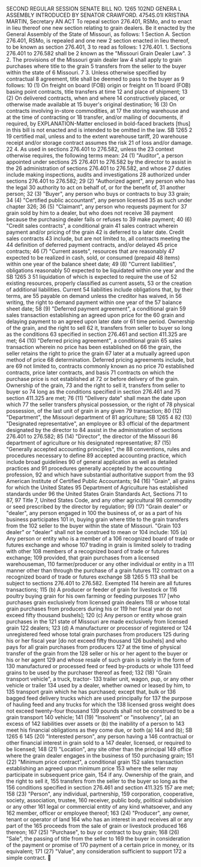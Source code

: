 SECOND REGULAR SESSION
SENATE BILL NO. 1265
102ND GENERA L ASSEMBLY
INTRODUCED BY SENATOR CRAWFORD.
4754S.01I KRISTINA MARTIN, Secretary
AN ACT
To repeal section 276.401, RSMo, and to enact in lieu thereof one new section relating to grain
dealers.
Be it enacted by the General Assembly of the State of Missouri, as follows:
1 Section A. Section 276.401, RSMo, is repealed and one new
2 section enacted in lieu thereof, to be known as section 276.401,
3 to read as follows:
1 276.401. 1. Sections 276.401 to 276.582 shall be
2 known as the "Missouri Grain Dealer Law".
3 2. The provisions of the Missouri grain dealer law
4 shall apply to grain purchases where title to the grain
5 transfers from the seller to the buyer within the state of
6 Missouri.
7 3. Unless otherwise specified by contractual
8 agreement, title shall be deemed to pass to the buyer as
9 follows:
10 (1) On freight on board (FOB) origin or freight on
11 board (FOB) basing point contracts, title transfers at time
12 and place of shipment;
13 (2) On delivered contracts, when and where
14 constructively placed, or otherwise made available at
15 buyer's original destination;
16 (3) On contracts involving in-store commodities, at
17 the storing warehouse and at the time of contracting or
18 transfer, and/or mailing of documents, if required, by
EXPLANATION-Matter enclosed in bold-faced brackets [thus] in this bill is not enacted
and is intended to be omitted in the law.
SB 1265 2
19 certified mail, unless and to the extent warehouse tariff,
20 warehouse receipt and/or storage contract assumes the risk
21 of loss and/or damage.
22 4. As used in sections 276.401 to 276.582, unless the
23 context otherwise requires, the following terms mean:
24 (1) "Auditor", a person appointed under sections
25 276.401 to 276.582 by the director to assist in the
26 administration of sections 276.401 to 276.582, and whose
27 duties include making inspections, audits and investigations
28 authorized under sections 276.401 to 276.582;
29 (2) "Authorized agent", any person who has the legal
30 authority to act on behalf of, or for the benefit of,
31 another person;
32 (3) "Buyer", any person who buys or contracts to buy
33 grain;
34 (4) "Certified public accountant", any person licensed
35 as such under chapter 326;
36 (5) "Claimant", any person who requests payment for
37 grain sold by him to a dealer, but who does not receive
38 payment because the purchasing dealer fails or refuses to
39 make payment;
40 (6) "Credit sales contracts", a conditional grain
41 sales contract wherein payment and/or pricing of the grain
42 is deferred to a later date. Credit sales contracts
43 include, but are not limited to, all contracts meeting the
44 definition of deferred payment contracts, and/or delayed
45 price contracts;
46 (7) "Current assets", resources that are reasonably
47 expected to be realized in cash, sold, or consumed (prepaid
48 items) within one year of the balance sheet date;
49 (8) "Current liabilities", obligations reasonably
50 expected to be liquidated within one year and the
SB 1265 3
51 liquidation of which is expected to require the use of
52 existing resources, properly classified as current assets,
53 or the creation of additional liabilities. Current
54 liabilities include obligations that, by their terms, are
55 payable on demand unless the creditor has waived, in
56 writing, the right to demand payment within one year of the
57 balance sheet date;
58 (9) "Deferred payment agreement", a conditional grain
59 sales transaction establishing an agreed upon price for the
60 grain and delaying payment to an agreed upon later date or
61 time period. Ownership of the grain, and the right to sell
62 it, transfers from seller to buyer so long as the conditions
63 specified in section 276.461 and section 411.325 are met;
64 (10) "Deferred pricing agreement", a conditional grain
65 sales transaction wherein no price has been established on
66 the grain, the seller retains the right to price the grain
67 later at a mutually agreed upon method of price
68 determination. Deferred pricing agreements include, but are
69 not limited to, contracts commonly known as no price
70 established contracts, price later contracts, and basis
71 contracts on which the purchase price is not established at
72 or before delivery of the grain. Ownership of the grain,
73 and the right to sell it, transfers from seller to buyer so
74 long as the conditions specified in section 276.461 and
75 section 411.325 are met;
76 (11) "Delivery date" shall mean the date upon which
77 the seller transfers physical possession, or the right of
78 physical possession, of the last unit of grain in any given
79 transaction;
80 (12) "Department", the Missouri department of
81 agriculture;
SB 1265 4
82 (13) "Designated representative", an employee or
83 official of the department designated by the director to
84 assist in the administration of sections 276.401 to 276.582;
85 (14) "Director", the director of the Missouri
86 department of agriculture or his designated representative;
87 (15) "Generally accepted accounting principles", the
88 conventions, rules and procedures necessary to define
89 accepted accounting practice, which include broad guidelines
90 of general application as well as detailed practices and
91 procedures generally accepted by the accounting profession,
92 and which have substantial authoritative support from the
93 American Institute of Certified Public Accountants;
94 (16) "Grain", all grains for which the United States
95 Department of Agriculture has established standards under
96 the United States Grain Standards Act, Sections 71 to 87,
97 Title 7, United States Code, and any other agricultural
98 commodity or seed prescribed by the director by regulation;
99 (17) "Grain dealer" or "dealer", any person engaged in
100 the business of, or as a part of his business participates
101 in, buying grain where title to the grain transfers from the
102 seller to the buyer within the state of Missouri. "Grain
103 dealer" or "dealer" shall not be construed to mean or
104 include:
105 (a) Any person or entity who is a member of a
106 recognized board of trade or futures exchange and whose
107 trading in grain is limited solely to trading with other
108 members of a recognized board of trade or futures exchange;
109 provided, that grain purchases from a licensed warehouseman,
110 farmer/producer or any other individual or entity in a
111 manner other than through the purchase of a grain futures
112 contract on a recognized board of trade or futures exchange
SB 1265 5
113 shall be subject to sections 276.401 to 276.582. Exempted
114 herein are all futures transactions;
115 (b) A producer or feeder of grain for livestock or
116 poultry buying grain for his own farming or feeding purposes
117 [who purchases grain exclusively from licensed grain dealers
118 or whose total grain purchases from producers during his or
119 her fiscal year do not exceed fifty thousand bushels];
120 (c) Any person or entity whose grain purchases in the
121 state of Missouri are made exclusively from licensed grain
122 dealers;
123 (d) A manufacturer or processor of registered or
124 unregistered feed whose total grain purchases from producers
125 during his or her fiscal year [do not exceed fifty thousand
126 bushels] and who pays for all grain purchases from producers
127 at the time of physical transfer of the grain from the
128 seller or his or her agent to the buyer or his or her agent
129 and whose resale of such grain is solely in the form of
130 manufactured or processed feed or feed by-products or whole
131 feed grains to be used by the purchaser thereof as feed;
132 (18) "Grain transport vehicle", a truck, tractor-
133 trailer unit, wagon, pup, or any other vehicle or trailer
134 used by a dealer, whether owned or leased by him, to
135 transport grain which he has purchased; except that, bulk or
136 bagged feed delivery trucks which are used principally for
137 the purpose of hauling feed and any trucks for which the
138 licensed gross weight does not exceed twenty-four thousand
139 pounds shall not be construed to be a grain transport
140 vehicle;
141 (19) "Insolvent" or "insolvency", (a) an excess of
142 liabilities over assets or (b) the inability of a person to
143 meet his financial obligations as they come due, or both (a)
144 and (b);
SB 1265 6
145 (20) "Interested person", any person having a
146 contractual or other financial interest in grain sold to a
147 dealer, licensed, or required to be licensed;
148 (21) "Location", any site other than the principal
149 office where the grain dealer engages in the business of
150 purchasing grain;
151 (22) "Minimum price contract", a conditional grain
152 sales transaction establishing an agreed upon minimum price
153 where the seller may participate in subsequent price gain,
154 if any. Ownership of the grain, and the right to sell it,
155 transfers from the seller to the buyer so long as the
156 conditions specified in section 276.461 and section 411.325
157 are met;
158 (23) "Person", any individual, partnership,
159 corporation, cooperative, society, association, trustee,
160 receiver, public body, political subdivision or any other
161 legal or commercial entity of any kind whatsoever, and any
162 member, officer or employee thereof;
163 (24) "Producer", any owner, tenant or operator of land
164 who has an interest in and receives all or any part of the
165 proceeds from the sale of grain or livestock produced
166 thereon;
167 (25) "Purchase", to buy or contract to buy grain;
168 (26) "Sale", the passing of title from the seller to
169 the buyer in consideration of the payment or promise of
170 payment of a certain price in money, or its equivalent;
171 (27) "Value", any consideration sufficient to support
172 a simple contract.
